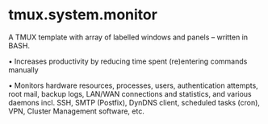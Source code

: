# tmux.system.monitor
A TMUX template with array of labelled windows and panels – written in BASH.

 • Increases productivity by reducing time spent (re)entering commands manually
 
 • Monitors hardware resources, processes, users, authentication attempts, root mail, backup logs, LAN/WAN connections and statistics, 
            and various daemons incl. SSH, SMTP (Postfix), DynDNS client, scheduled tasks (cron), VPN, Cluster Management software, etc.
